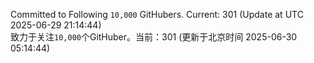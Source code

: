 Committed to Following `10,000` GitHubers. Current: <!-- FOLLOWING_COUNT -->301<!-- FOLLOWING_COUNT --> (Update at UTC <!-- LAST_UPDATED -->2025-06-29 21:14:44<!-- LAST_UPDATED -->)<br>
致力于关注`10,000`个GitHuber。当前：<!-- FOLLOWING_COUNT -->301<!-- FOLLOWING_COUNT --> (更新于北京时间 <!-- LAST_UPDATED_CST -->2025-06-30 05:14:44<!-- LAST_UPDATED_CST -->)
